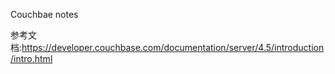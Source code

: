 Couchbae notes

参考文档:https://developer.couchbase.com/documentation/server/4.5/introduction/intro.html
